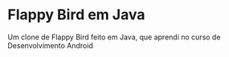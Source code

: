 # Flappy Bird em Java #

Um clone de Flappy Bird feito em Java, que aprendi no curso de Desenvolvimento Android
